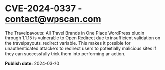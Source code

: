# CVE-2024-0337 - contact@wpscan.com

The Travelpayouts: All Travel Brands in One Place WordPress plugin through 1.1.15 is vulnerable to Open Redirect due to insufficient validation on the travelpayouts_redirect variable. This makes it possible for unauthenticated attackers to redirect users to potentially malicious sites if they can successfully trick them into performing an action.

**Publish date:** 2024-03-20
